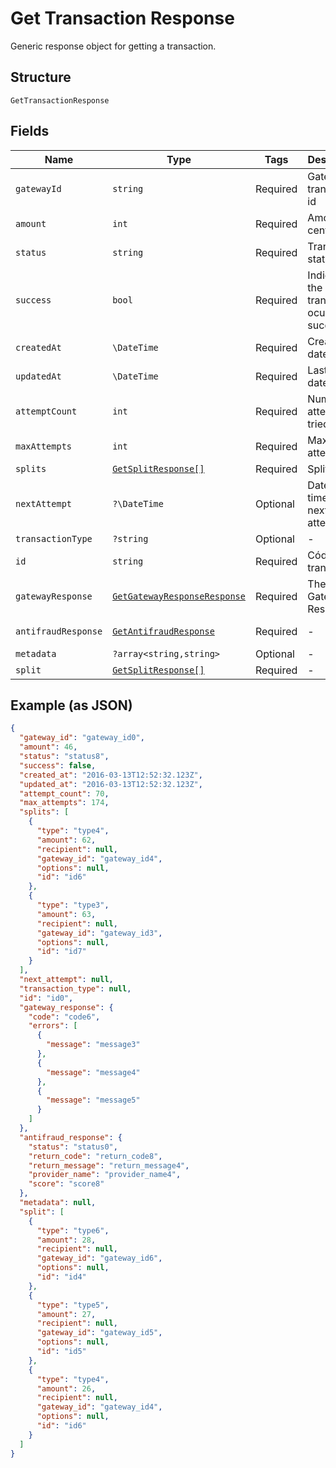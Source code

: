 
# Get Transaction Response

Generic response object for getting a transaction.

## Structure

`GetTransactionResponse`

## Fields

| Name | Type | Tags | Description | Getter | Setter |
|  --- | --- | --- | --- | --- | --- |
| `gatewayId` | `string` | Required | Gateway transaction id | getGatewayId(): string | setGatewayId(string gatewayId): void |
| `amount` | `int` | Required | Amount in cents | getAmount(): int | setAmount(int amount): void |
| `status` | `string` | Required | Transaction status | getStatus(): string | setStatus(string status): void |
| `success` | `bool` | Required | Indicates if the transaction ocurred successfuly | getSuccess(): bool | setSuccess(bool success): void |
| `createdAt` | `\DateTime` | Required | Creation date | getCreatedAt(): \DateTime | setCreatedAt(\DateTime createdAt): void |
| `updatedAt` | `\DateTime` | Required | Last update date | getUpdatedAt(): \DateTime | setUpdatedAt(\DateTime updatedAt): void |
| `attemptCount` | `int` | Required | Number of attempts tried | getAttemptCount(): int | setAttemptCount(int attemptCount): void |
| `maxAttempts` | `int` | Required | Max attempts | getMaxAttempts(): int | setMaxAttempts(int maxAttempts): void |
| `splits` | [`GetSplitResponse[]`](../../doc/models/get-split-response.md) | Required | Splits | getSplits(): array | setSplits(array splits): void |
| `nextAttempt` | `?\DateTime` | Optional | Date and time of the next attempt | getNextAttempt(): ?\DateTime | setNextAttempt(?\DateTime nextAttempt): void |
| `transactionType` | `?string` | Optional | - | getTransactionType(): ?string | setTransactionType(?string transactionType): void |
| `id` | `string` | Required | Código da transação | getId(): string | setId(string id): void |
| `gatewayResponse` | [`GetGatewayResponseResponse`](../../doc/models/get-gateway-response-response.md) | Required | The Gateway Response | getGatewayResponse(): GetGatewayResponseResponse | setGatewayResponse(GetGatewayResponseResponse gatewayResponse): void |
| `antifraudResponse` | [`GetAntifraudResponse`](../../doc/models/get-antifraud-response.md) | Required | - | getAntifraudResponse(): GetAntifraudResponse | setAntifraudResponse(GetAntifraudResponse antifraudResponse): void |
| `metadata` | `?array<string,string>` | Optional | - | getMetadata(): ?array | setMetadata(?array metadata): void |
| `split` | [`GetSplitResponse[]`](../../doc/models/get-split-response.md) | Required | - | getSplit(): array | setSplit(array split): void |

## Example (as JSON)

```json
{
  "gateway_id": "gateway_id0",
  "amount": 46,
  "status": "status8",
  "success": false,
  "created_at": "2016-03-13T12:52:32.123Z",
  "updated_at": "2016-03-13T12:52:32.123Z",
  "attempt_count": 70,
  "max_attempts": 174,
  "splits": [
    {
      "type": "type4",
      "amount": 62,
      "recipient": null,
      "gateway_id": "gateway_id4",
      "options": null,
      "id": "id6"
    },
    {
      "type": "type3",
      "amount": 63,
      "recipient": null,
      "gateway_id": "gateway_id3",
      "options": null,
      "id": "id7"
    }
  ],
  "next_attempt": null,
  "transaction_type": null,
  "id": "id0",
  "gateway_response": {
    "code": "code6",
    "errors": [
      {
        "message": "message3"
      },
      {
        "message": "message4"
      },
      {
        "message": "message5"
      }
    ]
  },
  "antifraud_response": {
    "status": "status0",
    "return_code": "return_code8",
    "return_message": "return_message4",
    "provider_name": "provider_name4",
    "score": "score8"
  },
  "metadata": null,
  "split": [
    {
      "type": "type6",
      "amount": 28,
      "recipient": null,
      "gateway_id": "gateway_id6",
      "options": null,
      "id": "id4"
    },
    {
      "type": "type5",
      "amount": 27,
      "recipient": null,
      "gateway_id": "gateway_id5",
      "options": null,
      "id": "id5"
    },
    {
      "type": "type4",
      "amount": 26,
      "recipient": null,
      "gateway_id": "gateway_id4",
      "options": null,
      "id": "id6"
    }
  ]
}
```

